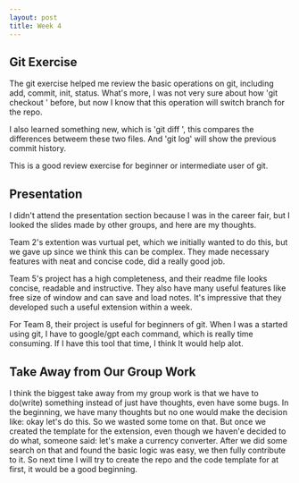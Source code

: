 ```yaml
---
layout: post
title: Week 4 
---
```

## Git Exercise
The git exercise helped me review the basic operations on git, including add, commit, init, status. What's more, I was not very sure about how 'git checkout <branch>' before, but now I know that this operation will switch branch for the repo. 

I also learned something new, which is 'git diff <file1> <file2>', this compares the differences betweem these two files. And 'git log' will show the previous commit history. 

This is a good review exercise for beginner or intermediate user of git.

## Presentation

I didn't attend the presentation section because I was in the career fair, but I looked the slides made by other groups, and here are my thoughts. 

Team 2's extention was vurtual pet, which we initially wanted to do this, but we gave up since we think this can be complex. They made necessary features with neat and concise code, did a really good job.

Team 5's project has a high completeness, and their readme file looks concise, readable and instructive. They also have many useful features like free size of window and can save and load notes. It's impressive that they developed such a useful extension within a week. 

For Team 8, their project is useful for beginners of git. When I was a started using git, I have to google/gpt each command, which is really time consuming. If I have this tool that time, I think It would help alot. 



## Take Away from Our Group Work

I think the biggest take away from my group work is that we have to do(write) something instead of just have thoughts, even have some bugs. In the beginning, we have many thoughts but no one would make the decision like: okay let's do this. So we wasted some tome on that. But once we created the template for the extension, even though we haven'e decided to do what, someone said: let's make a currency converter. After we did some search on that and found the basic logic was easy, we then fully contribute to it. So next time I will try to create the repo and the code template for at first, it would be a good beginning. 
